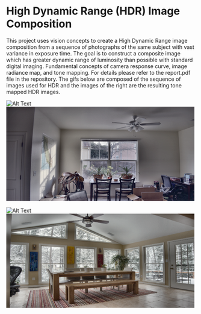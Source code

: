 # High Dynamic Range (HDR) Image Composition

This project uses vision concepts to create a High Dynamic Range image composition from a sequence of photographs of the same subject with vast variance in exposure time. The goal is to construct a composite image which has greater dynamic range of luminosity than possible with standard digital imaging. Fundamental concepts of camera response curve, image radiance map, and tone mapping. For details please refer to the report.pdf file in the repository. The gifs below are composed of the sequence of images used for HDR and the images of the right are the resulting tone mapped HDR images.

![Alt Text](https://media.giphy.com/media/5E4NHpUYCeqE8ZAt56/giphy.gif)
<img src="https://github.com/nitishsanghi/Computer-Vision/blob/main/HDR/images/output/livingroom/outputclahe_AB.png" width="500" height="250">

![Alt Text](https://media.giphy.com/media/tayBiAzQoC98ylmpWn/giphy.gif)
<img src="https://github.com/nitishsanghi/Computer-Vision/blob/main/HDR/images/output/sample/outputclahe.png" width="500" height="250">
